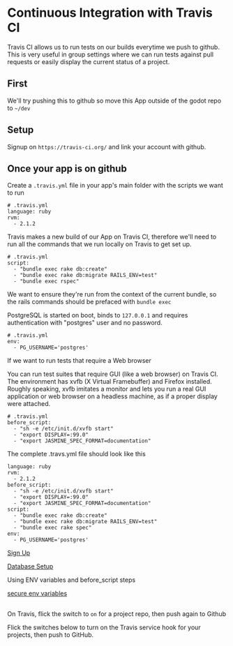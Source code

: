 # Continuous Integration with Travis CI

Travis CI allows us to run tests on our builds everytime we push to github. This
is very useful in group settings where we can run tests against pull requests or
easily display the current status of a project.

## First

We'll try pushing this to github so move this App outside of the godot repo to `~/dev`

## Setup

Signup on `https://travis-ci.org/` and link your account with github.


## Once your app is on github

Create a `.travis.yml` file in your app's main folder with the scripts we want to run

```
# .travis.yml
language: ruby
rvm:
  - 2.1.2
```

Travis makes a new build of our App on Travis CI, therefore we'll need to run all the commands that we run locally on Travis to get set up.

```
# .travis.yml
script:
  - "bundle exec rake db:create"
  - "bundle exec rake db:migrate RAILS_ENV=test"
  - "bundle exec rspec"
```

We want to ensure they're run from the context of the current bundle, so the rails commands should be prefaced with `bundle exec`

PostgreSQL is started on boot, binds to `127.0.0.1` and requires authentication with "postgres" user and no password.

```
# .travis.yml
env:
  - PG_USERNAME='postgres'
``` 

If we want to run tests that require a Web browser

You can run test suites that require GUI (like a web browser) on Travis CI. The
environment has xvfb (X Virtual Framebuffer) and Firefox installed. Roughly
speaking, xvfb imitates a monitor and lets you run a real GUI application or web
browser on a headless machine, as if a proper display were attached.

```
# .travis.yml
before_script:
  - "sh -e /etc/init.d/xvfb start"
  - "export DISPLAY=:99.0"
  - "export JASMINE_SPEC_FORMAT=documentation"
```

The complete .travs.yml file should look like this

```
language: ruby
rvm:
  - 2.1.2
before_script:
  - "sh -e /etc/init.d/xvfb start"
  - "export DISPLAY=:99.0"
  - "export JASMINE_SPEC_FORMAT=documentation"
script:
  - "bundle exec rake db:create"
  - "bundle exec rake db:migrate RAILS_ENV=test"
  - "bundle exec rake spec"
env:
  - PG_USERNAME='postgres'
```
[Sign Up](http://about.travis-ci.org/docs/user/languages/ruby/)

[Database Setup](http://about.travis-ci.org/docs/user/database-setup/)

Using ENV variables and before_script steps

[secure env variables](http://about.travis-ci.org/docs/user/build-configuration/#Secure-environment-variables)

## 

On Travis, flick the switch to `on` for a project repo, then push again to Github

Flick the switches below to turn on the Travis service hook for your projects,
then push to GitHub.
